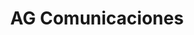 ---
title: "AG Comunicaciones"
url: /concepcion-de-la-sierra/ag-comunicaciones/
shop: teléfono móvil
---